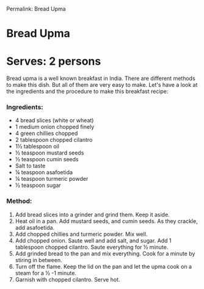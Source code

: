 Permalink: Bread Upma

# Bread Upma

# Serves: 2 persons

Bread upma is a well known breakfast in India. There are different methods to make this dish. But all of them are very easy to make. Let's have a look at the ingredients and the procedure to make this breakfast recipe:


### Ingredients:
* 4 bread slices (white or wheat) 
* 1 medium onion chopped finely
* 4 green chillies chopped 
* 2 tablespoon chopped cilantro
* 1½ tablespoon oil
* ½ teaspoon mustard seeds
* ½ teaspoon cumin seeds
* Salt to taste
* ¼ teaspoon asafoetida
* ¼ teaspoon turmeric powder
* ½ teaspoon sugar

### Method:
1. Add bread slices into a grinder and grind them. Keep it aside. 
2. Heat oil in a pan. Add mustard seeds, and cumin seeds. As they crackle, add asafoetida. 
3. Add chopped chillies and turmeric powder. Mix well. 
4. Add chopped onion. Saute well and add salt, and sugar. Add 1 tablespoon chopped cilantro. Saute everything 
for ½ minute. 
5. Add grinded bread to the pan and mix everything. Cook for a minute by stiring in between. 
6. Turn off the flame. Keep the lid on the pan and let the upma cook on a steam for a ½ -1 minute. 
7. Garnish with chopped cilantro. Serve hot. 